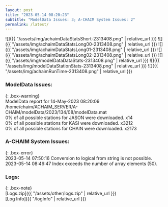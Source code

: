 ```yaml
---
layout: post
title: "2023-05-14 08:20:23"
subtitle: "ModelData Issues: 3; A-CHAIM System Issues: 2"
permalink: /latest/
---
```


![]({{ "/assets/img/achaimDataStatsShort-2313408.png" | relative_url }})
![]({{ "/assets/img/achaimDataStatsLong00-2313408.png" | relative_url }})
![]({{ "/assets/img/achaimDataStatsLong01-2313408.png" | relative_url }})
![]({{ "/assets/img/achaimDataStatsLong02-2313408.png" | relative_url }})
![]({{ "/assets/img/modelDataDataStats-2313408.png" | relative_url }})
![]({{ "/assets/img/modelDataStationStats-2313408.png" | relative_url }})
![]({{ "/assets/img/achaimRunTime-2313408.png" | relative_url }})


### ModelData Issues:  
  
{: .box-warning}  
 ModelData report for 14-May-2023 08:20:09   
 /home/chaim/ACHAIM_SERVER/A-CHAIM/modelData/2023/134/08/modelData.mat   
 0% of all possible stations for JASON were downloaded. x14   
 0% of all possible stations for KASI were downloaded. x3212   
 0% of all possible stations for CHAIN were downloaded. x2173   
  
### A-CHAIM System Issues:  
  
{: .box-error}  
2023-05-14 07:50:16 Conversion to logical from string is not possible.  
2023-05-14 08:46:47 Index exceeds the number of array elements (50).  

### Logs:  
  
{: .box-note}  
[Logs.zip]({{ "/assets/other/logs.zip" | relative_url }})  
[Log Info]({{ "/logInfo" | relative_url }})  
